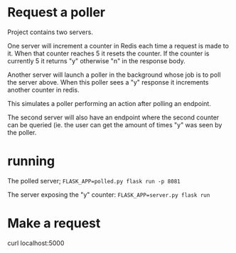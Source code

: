 # Request a poller

Project contains two servers. 

One server will increment a counter in Redis each time a request is made to it. When that counter 
    reaches 5 it resets the counter. If the counter is currently 5 it returns "y" otherwise "n"
    in the response body. 

Another server will launch a poller in the background whose job is to poll the server above.
    When this poller sees a "y" response it increments another counter in redis. 

This simulates a poller performing an action after polling an endpoint. 

The second server will also have an endpoint where the second counter can be queried (ie. the user can get
    the amount of times "y" was seen by the poller.


# running

The polled server;
`FLASK_APP=polled.py flask run -p 8081`

The server exposing the "y" counter:
`FLASK_APP=server.py flask run` 

# Make a request
curl localhost:5000


